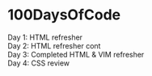 # 100DaysOfCode
Day 1: HTML refresher<br>
Day 2: HTML refresher cont<br>
Day 3: Completed HTML & VIM refresher<br>
Day 4: CSS review<br>

